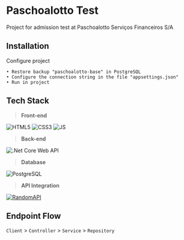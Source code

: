# Paschoalotto Test
Project for admission test at Paschoalotto Serviços Financeiros S/A

## Installation

Configure project

```
• Restore backup "paschoalotto-base" in PostgreSQL
• Configure the connection string in the file "appsettings.json"
• Run in project
```
## Tech Stack

>**Front-end**

![HTML5](https://img.shields.io/badge/HTML5-f26327?style=for-the-badge)
![CSS3](https://img.shields.io/badge/Bootstrap-2465f1?style=for-the-badge)
![JS](https://img.shields.io/badge/JavaScript-f7df1e?style=for-the-badge)

>**Back-end**

![.Net Core Web API](https://img.shields.io/badge/.Net_Core-Web_API_RESTFUL-9a70d2?style=for-the-badge)

>**Database**

![PostgreSQL](https://img.shields.io/badge/PostgreSQL-336791?style=for-the-badge)

>**API Integration**

[![RandomAPI](https://img.shields.io/badge/RandomAPI-79b039?style=for-the-badge)](https://randomapi.com/documentation)

## Endpoint Flow

`Client` > `Controller` > `Service` > `Repository`
